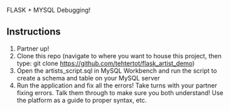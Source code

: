 FLASK + MYSQL Debugging!

Instructions
------------
1. Partner up!
2. Clone this repo (navigate to where you want to house this project, then type: git clone https://github.com/tehtertot/flask_artist_demo)
3. Open the artists_script.sql in MySQL Workbench and run the script to create a schema and table on your MySQL server
4. Run the application and fix all the errors! Take turns with your partner fixing errors. Talk them through to make sure you both understand! Use the platform as a guide to proper syntax, etc.
